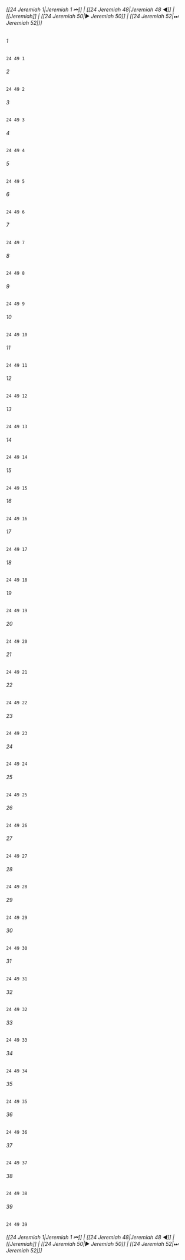 
###### [[24 Jeremiah 1|Jeremiah 1 ⏮]] | [[24 Jeremiah 48|Jeremiah 48 ◀]] | [[Jeremiah]] | [[24 Jeremiah 50|▶ Jeremiah 50]] | [[24 Jeremiah 52|⏭ Jeremiah 52|]]

###### 1
``` verse
24 49 1 
```
###### 2
``` verse
24 49 2 
```
###### 3
``` verse
24 49 3 
```
###### 4
``` verse
24 49 4 
```
###### 5
``` verse
24 49 5 
```
###### 6
``` verse
24 49 6 
```
###### 7
``` verse
24 49 7 
```
###### 8
``` verse
24 49 8 
```
###### 9
``` verse
24 49 9 
```
###### 10
``` verse
24 49 10 
```
###### 11
``` verse
24 49 11 
```
###### 12
``` verse
24 49 12 
```
###### 13
``` verse
24 49 13 
```
###### 14
``` verse
24 49 14 
```
###### 15
``` verse
24 49 15 
```
###### 16
``` verse
24 49 16 
```
###### 17
``` verse
24 49 17 
```
###### 18
``` verse
24 49 18 
```
###### 19
``` verse
24 49 19 
```
###### 20
``` verse
24 49 20 
```
###### 21
``` verse
24 49 21 
```
###### 22
``` verse
24 49 22 
```
###### 23
``` verse
24 49 23 
```
###### 24
``` verse
24 49 24 
```
###### 25
``` verse
24 49 25 
```
###### 26
``` verse
24 49 26 
```
###### 27
``` verse
24 49 27 
```
###### 28
``` verse
24 49 28 
```
###### 29
``` verse
24 49 29 
```
###### 30
``` verse
24 49 30 
```
###### 31
``` verse
24 49 31 
```
###### 32
``` verse
24 49 32 
```
###### 33
``` verse
24 49 33 
```
###### 34
``` verse
24 49 34 
```
###### 35
``` verse
24 49 35 
```
###### 36
``` verse
24 49 36 
```
###### 37
``` verse
24 49 37 
```
###### 38
``` verse
24 49 38 
```
###### 39
``` verse
24 49 39 
```

###### [[24 Jeremiah 1|Jeremiah 1 ⏮]] | [[24 Jeremiah 48|Jeremiah 48 ◀]] | [[Jeremiah]] | [[24 Jeremiah 50|▶ Jeremiah 50]] | [[24 Jeremiah 52|⏭ Jeremiah 52|]]

